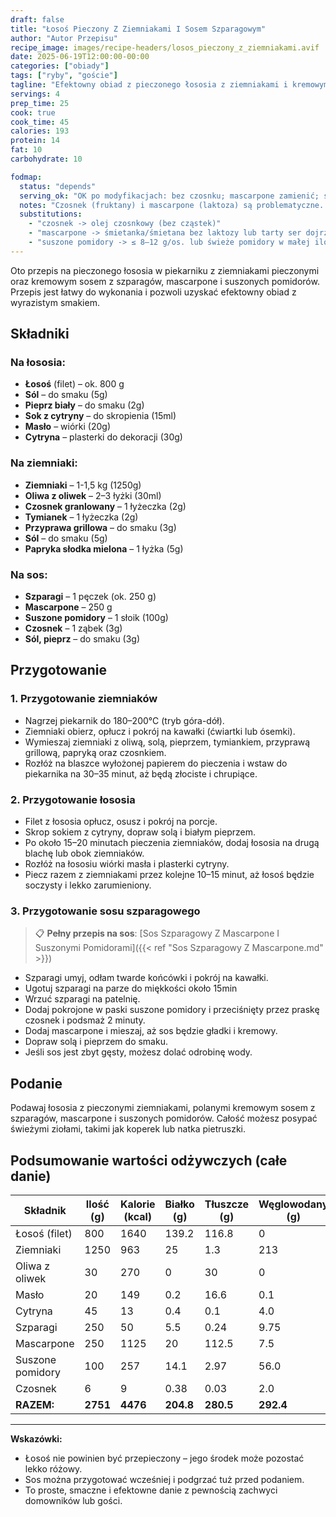 ```yaml
---
draft: false
title: "Łosoś Pieczony Z Ziemniakami I Sosem Szparagowym"
author: "Autor Przepisu"
recipe_image: images/recipe-headers/losos_pieczony_z_ziemniakami.avif
date: 2025-06-19T12:00:00-00:00
categories: ["obiady"]
tags: ["ryby", "goście"]
tagline: "Efektowny obiad z pieczonego łososia z ziemniakami i kremowym sosem szparagowym!"
servings: 4
prep_time: 25
cook: true
cook_time: 45
calories: 193
protein: 14
fat: 10
carbohydrate: 10

fodmap:
  status: "depends"
  serving_ok: "OK po modyfikacjach: bez czosnku; mascarpone zamienić; suszone pomidory ≤ 8–12 g/os.; szparagi 4–5 łodyg"
  notes: "Czosnek (fruktany) i mascarpone (laktoza) są problematyczne. Suszone pomidory podnoszą FODMAP powyżej małej porcji – ogranicz. Ziemniaki i łosoś są bezpieczne."
  substitutions:
    - "czosnek -> olej czosnkowy (bez cząstek)"
    - "mascarpone -> śmietanka/śmietana bez laktozy lub tarty ser dojrzewający (mała porcja)"
    - "suszone pomidory -> ≤ 8–12 g/os. lub świeże pomidory w małej ilości"
---
```


Oto przepis na pieczonego łososia w piekarniku z ziemniakami pieczonymi oraz kremowym sosem z szparagów, mascarpone i suszonych pomidorów. Przepis jest łatwy do wykonania i pozwoli uzyskać efektowny obiad z wyrazistym smakiem.

## Składniki

### Na łososia:
- **Łosoś** (filet) – ok. 800 g
- **Sól** – do smaku (5g)
- **Pieprz biały** – do smaku (2g)
- **Sok z cytryny** – do skropienia (15ml)
- **Masło** – wiórki (20g)
- **Cytryna** – plasterki do dekoracji (30g)

### Na ziemniaki:
- **Ziemniaki** – 1-1,5 kg (1250g)
- **Oliwa z oliwek** – 2–3 łyżki (30ml)
- **Czosnek granlowany** – 1 łyżeczka (2g)
- **Tymianek** – 1 łyżeczka (2g)
- **Przyprawa grillowa** – do smaku (3g)
- **Sól** – do smaku (5g)
- **Papryka słodka mielona** – 1 łyżka (5g)

### Na sos:
- **Szparagi** – 1 pęczek (ok. 250 g)
- **Mascarpone** – 250 g
- **Suszone pomidory** – 1 słoik (100g)
- **Czosnek** – 1 ząbek (3g)
- **Sól, pieprz** – do smaku (3g)

## Przygotowanie

### 1. Przygotowanie ziemniaków
- Nagrzej piekarnik do 180–200°C (tryb góra-dół).
- Ziemniaki obierz, opłucz i pokrój na kawałki (ćwiartki lub ósemki).
- Wymieszaj ziemniaki z oliwą, solą, pieprzem, tymiankiem, przyprawą grillową, papryką oraz czosnkiem.
- Rozłóż na blaszce wyłożonej papierem do pieczenia i wstaw do piekarnika na 30–35 minut, aż będą złociste i chrupiące.

### 2. Przygotowanie łososia
- Filet z łososia opłucz, osusz i pokrój na porcje.
- Skrop sokiem z cytryny, dopraw solą i białym pieprzem.
- Po około 15–20 minutach pieczenia ziemniaków, dodaj łososia na drugą blachę lub obok ziemniaków.
- Rozłóż na łososiu wiórki masła i plasterki cytryny.
- Piecz razem z ziemniakami przez kolejne 10–15 minut, aż łosoś będzie soczysty i lekko zarumieniony.

### 3. Przygotowanie sosu szparagowego

> 📋 **Pełny przepis na sos**: [Sos Szparagowy Z Mascarpone I Suszonymi Pomidorami]({{< ref "Sos Szparagowy Z Mascarpone.md" >}})

- Szparagi umyj, odłam twarde końcówki i pokrój na kawałki.
- Ugotuj szparagi na parze do miękkości około 15min
- Wrzuć szparagi na patelnię.
- Dodaj pokrojone w paski suszone pomidory i przeciśnięty przez praskę czosnek i podsmaż 2 minuty.
- Dodaj mascarpone i mieszaj, aż sos będzie gładki i kremowy.
- Dopraw solą i pieprzem do smaku.
- Jeśli sos jest zbyt gęsty, możesz dolać odrobinę wody.

## Podanie

Podawaj łososia z pieczonymi ziemniakami, polanymi kremowym sosem z szparagów, mascarpone i suszonych pomidorów. Całość możesz posypać świeżymi ziołami, takimi jak koperek lub natka pietruszki.

## Podsumowanie wartości odżywczych (całe danie)

| Składnik            | Ilość (g) | Kalorie (kcal) | Białko (g) | Tłuszcze (g) | Węglowodany (g) |
|---------------------|-----------|----------------|------------|--------------|-----------------|
| Łosoś (filet)       | 800       | 1640           | 139.2      | 116.8        | 0               |
| Ziemniaki           | 1250      | 963            | 25         | 1.3          | 213             |
| Oliwa z oliwek      | 30        | 270            | 0          | 30           | 0               |
| Masło               | 20        | 149            | 0.2        | 16.6         | 0.1             |
| Cytryna             | 45        | 13             | 0.4        | 0.1          | 4.0             |
| Szparagi            | 250       | 50             | 5.5        | 0.24         | 9.75            |
| Mascarpone          | 250       | 1125           | 20         | 112.5        | 7.5             |
| Suszone pomidory    | 100       | 257            | 14.1       | 2.97         | 56.0            |
| Czosnek             | 6         | 9              | 0.38       | 0.03         | 2.0             |
| **RAZEM:**          | **2751**  | **4476**       | **204.8**  | **280.5**    | **292.4**       |

---

**Wskazówki:**
- Łosoś nie powinien być przepieczony – jego środek może pozostać lekko różowy.
- Sos można przygotować wcześniej i podgrzać tuż przed podaniem.
- To proste, smaczne i efektowne danie z pewnością zachwyci domowników lub gości.
